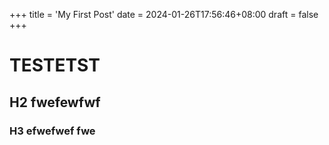 +++
title = 'My First Post'
date = 2024-01-26T17:56:46+08:00
draft = false
+++

# TESTETST
## H2 fwefewfwf
### H3 efwefwef fwe
